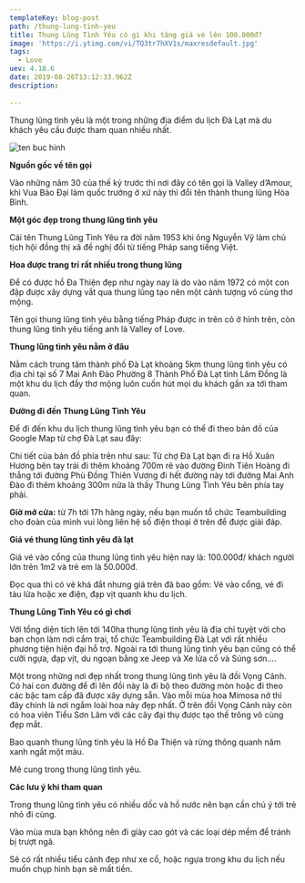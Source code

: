 ```yaml
---
templateKey: blog-post
path: /thung-lung-tinh-yeu
title: Thung Lũng Tình Yêu có gì khi tăng giá vé lên 100.000đ?
image: 'https://i.ytimg.com/vi/TQ3tr7hXV1s/maxresdefault.jpg' 
tags:
  - Love
uev: 4.18.6
date: 2019-08-26T13:12:33.962Z
description:
 
---
```


Thung lũng tình yêu là một trong những địa điểm du lịch Đà Lạt mà du khách yêu cầu được tham quan nhiều nhất.

![ten buc hinh](https://dulichdalat.pro/wp-content/uploads/2016/08/xe-dien-thung-lung-tinh-yeu.jpg "ten buc hinh")

**Nguồn gốc về tên gọi**

Vào những năm 30 của thế kỷ trước thì nơi đây có tên gọi là Valley d’Amour, khi Vua Bảo Đại làm quốc trưởng ở xứ này thì đổi tên thành thung lũng Hòa Bình.


**Một góc đẹp trong thung lũng tình yêu**

Cái tên Thung Lũng Tình Yêu ra đời năm 1953 khi ông Nguyễn Vỹ làm chủ tịch hội đồng thị xã đề nghị đổi từ tiếng Pháp sang tiếng Việt.

**Hoa được trang trí rất nhiều trong thung lũng**

Để có được hồ Đa Thiện đẹp như ngày nay là do vào năm 1972 có một con đập được xây dựng vắt qua thung lũng tạo nên một cảnh tượng vô cùng thơ mộng.


Tên gọi thung lũng tình yêu bằng tiếng Pháp được in trên cỏ ở hình trên, còn thung lũng tình yêu tiếng anh là Valley of Love.

**Thung lũng tình yêu nằm ở đâu**

Nằm cách trung tâm thành phố Đà Lạt khoảng 5km thung lũng tình yêu có địa chỉ tại số 7 Mai Anh Đào Phường 8 Thành Phố Đà Lạt tỉnh Lâm Đồng là một khu du lịch đầy thơ mộng luôn cuốn hút mọi du khách gần xa tới tham quan.


**Đường đi đến Thung Lũng Tình Yêu**

Để đi đến khu du lịch thung lũng tình yêu bạn có thể đi theo bản đồ của Google Map từ chợ Đà Lạt sau đây:

Chi tiết của bản đồ phía trên như sau: Từ chợ Đà Lạt bạn đi ra Hồ Xuân Hương bên tay trái đi thêm khoảng 700m rẽ vào đường Đinh Tiên Hoàng đi thẳng tới đường Phù Đồng Thiên Vương đi hết đường này tới đường Mai Anh Đào đi thêm khoảng 300m nữa là thấy Thung Lũng Tình Yêu bên phía tay phải.

**Giờ mở cửa:** từ 7h tới 17h hàng ngày, nếu bạn muốn tổ chức Teambuilding cho đoàn của mình vui lòng liên hệ số điện thoại ở trên để được giải đáp.

**Giá vé thung lũng tình yêu đà lạt**

Giá vé vào cổng của thung lũng tình yêu hiện nay là: 100.000đ/ khách người lớn trên 1m2 và trẻ em là 50.000đ.

Đọc qua thì có vẻ khá đắt nhưng giá trên đã bao gồm: Vé vào cổng, vé đi tàu lửa hoặc xe điện, đạp vịt quanh khu du lịch.

**Thung Lũng Tình Yêu có gì chơi**

Với tổng diện tích lên tới 140ha thung lũng tình yêu là địa chỉ tuyệt vời cho bạn chọn làm nơi cắm trại, tổ chức Teambuilding Đà Lạt với rất nhiều phương tiện hiện đại hỗ trợ. Ngoài ra tới thung lũng tình yêu bạn cũng có thể cưỡi ngựa, đạp vịt, du ngoạn bằng xe Jeep và Xe lửa cổ và Súng sơn….


Một trong những nơi đẹp nhất trong thung lũng tình yêu là đồi Vọng Cảnh. Có hai con đường để đi lên đồi này là đi bộ theo đường mòn hoặc đi theo các bậc tam cấp đã được xây dựng sẵn. Vào mỗi mùa hoa Mimosa nở thì đây chính là nơi ngắm loài hoa này đẹp nhất. Ở trên đồi Vọng Cảnh này còn có hoa viên Tiểu Sơn Lâm với các cây đại thụ được tạo thế trông vô cùng đẹp mắt.

Bao quanh thung lũng tình yêu là Hồ Đa Thiện và rừng thông quanh năm xanh ngắt một màu.

Mê cung trong thung lũng tình yêu.

**Các lưu ý khi tham quan**

Trong thung lũng tình yêu có nhiều dốc và hồ nước nên bạn cần chú ý tới trẻ nhỏ đi cùng.

Vào mùa mưa bạn không nên đi giày cao gót và các loại dép mềm để tránh bị trượt ngã.

Sẽ có rất nhiều tiểu cảnh đẹp như xe cổ, hoặc ngựa trong khu du lịch nếu muốn chụp hình bạn sẽ mất tiền.